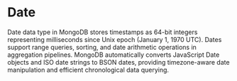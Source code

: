 # Date

Date data type in MongoDB stores timestamps as 64-bit integers representing milliseconds since Unix epoch (January 1, 1970 UTC). Dates support range queries, sorting, and date arithmetic operations in aggregation pipelines. MongoDB automatically converts JavaScript Date objects and ISO date strings to BSON dates, providing timezone-aware date manipulation and efficient chronological data querying.
